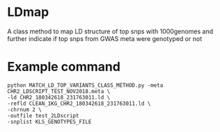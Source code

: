 # LDmap
A class method to map LD structure of top snps with 1000genomes and further indicate if top snps from GWAS meta were genotyped or not
# Example command
```
python MATCH_LD_TOP_VARIANTS_CLASS_METHOD.py -meta CHR2_LDSCRIPT_TEST_NOV2018.meta \
-ld CHR2_180342618_231763011.ld \
-refld CLEAN_1KG_CHR2_180342618_231763011.ld \
-chrnum 2 \
-outfile test_2LDscript 
-snplist KLS_GENOTYPES_FILE
```
